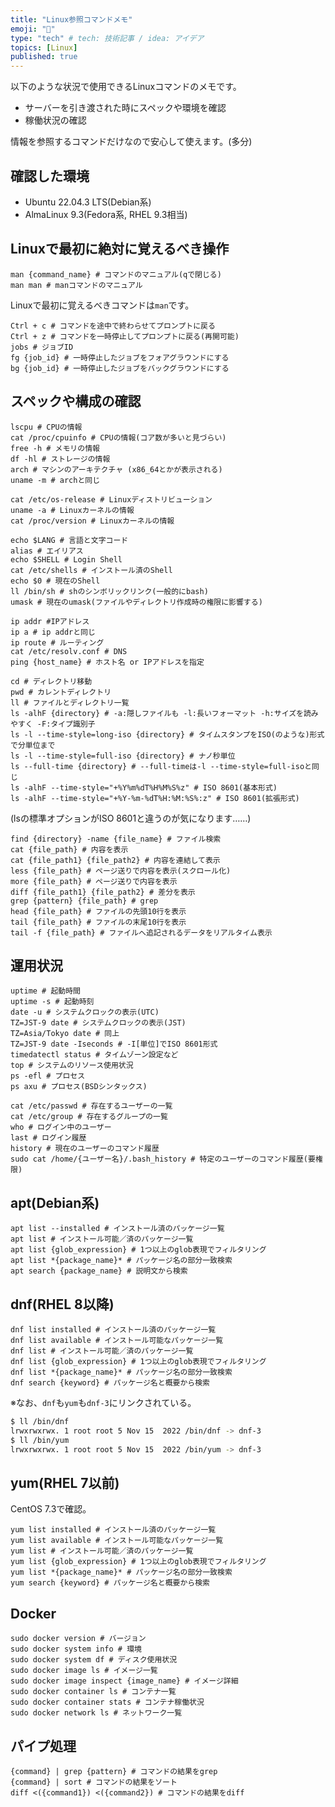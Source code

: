 ```yaml
---
title: "Linux参照コマンドメモ"
emoji: "👀"
type: "tech" # tech: 技術記事 / idea: アイデア
topics: [Linux]
published: true
---
```


以下のような状況で使用できるLinuxコマンドのメモです。

- サーバーを引き渡された時にスペックや環境を確認
- 稼働状況の確認

情報を参照するコマンドだけなので安心して使えます。(多分)

## 確認した環境

- Ubuntu 22.04.3 LTS(Debian系)
- AlmaLinux 9.3(Fedora系, RHEL 9.3相当)

## Linuxで最初に絶対に覚えるべき操作

```bash:マニュアル
man {command_name} # コマンドのマニュアル(qで閉じる)
man man # manコマンドのマニュアル
```

Linuxで最初に覚えるべきコマンドは`man`です。

```bash:ジョブ
Ctrl + c # コマンドを途中で終わらせてプロンプトに戻る
Ctrl + z # コマンドを一時停止してプロンプトに戻る(再開可能)
jobs # ジョブID
fg {job_id} # 一時停止したジョブをフォアグラウンドにする
bg {job_id} # 一時停止したジョブをバックグラウンドにする
```

## スペックや構成の確認

```bash:スペック
lscpu # CPUの情報
cat /proc/cpuinfo # CPUの情報(コア数が多いと見づらい)
free -h # メモリの情報
df -hl # ストレージの情報
arch # マシンのアーキテクチャ (x86_64とかが表示される)
uname -m # archと同じ
```

```bash:OS情報
cat /etc/os-release # Linuxディストリビューション
uname -a # Linuxカーネルの情報
cat /proc/version # Linuxカーネルの情報
```

```bash:コマンド環境
echo $LANG # 言語と文字コード
alias # エイリアス
echo $SHELL # Login Shell
cat /etc/shells # インストール済のShell
echo $0 # 現在のShell
ll /bin/sh # shのシンボリックリンク(一般的にbash)
umask # 現在のumask(ファイルやディレクトリ作成時の権限に影響する)
```

```bash:ネットワーク設定
ip addr #IPアドレス
ip a # ip addrと同じ
ip route # ルーティング
cat /etc/resolv.conf # DNS
ping {host_name} # ホスト名 or IPアドレスを指定
```

```bash:ディレクトリ
cd # ディレクトリ移動
pwd # カレントディレクトリ
ll # ファイルとディレクトリ一覧
ls -alhF {directory} # -a:隠しファイルも -l:長いフォーマット -h:サイズを読みやすく -F:タイプ識別子
ls -l --time-style=long-iso {directory} # タイムスタンプをISO(のような)形式で分単位まで
ls -l --time-style=full-iso {directory} # ナノ秒単位
ls --full-time {directory} # --full-timeは-l --time-style=full-isoと同じ
ls -alhF --time-style="+%Y%m%dT%H%M%S%z" # ISO 8601(基本形式)
ls -alhF --time-style="+%Y-%m-%dT%H:%M:%S%:z" # ISO 8601(拡張形式)
```

(lsの標準オプションがISO 8601と違うのが気になります……)

```bash:ファイル
find {directory} -name {file_name} # ファイル検索
cat {file_path} # 内容を表示
cat {file_path1} {file_path2} # 内容を連結して表示
less {file_path} # ページ送りで内容を表示(スクロール化)
more {file_path} # ページ送りで内容を表示
diff {file_path1} {file_path2} # 差分を表示
grep {pattern} {file_path} # grep
head {file_path} # ファイルの先頭10行を表示
tail {file_path} # ファイルの末尾10行を表示
tail -f {file_path} # ファイルへ追記されるデータをリアルタイム表示
```

## 運用状況

```bash:サーバー
uptime # 起動時間
uptime -s # 起動時刻
date -u # システムクロックの表示(UTC)
TZ=JST-9 date # システムクロックの表示(JST)
TZ=Asia/Tokyo date # 同上
TZ=JST-9 date -Iseconds # -I[単位]でISO 8601形式
timedatectl status # タイムゾーン設定など
top # システムのリソース使用状況
ps -efl # プロセス
ps axu # プロセス(BSDシンタックス)
```

```bash:ユーザーとグループ
cat /etc/passwd # 存在するユーザーの一覧
cat /etc/group # 存在するグループの一覧
who # ログイン中のユーザー
last # ログイン履歴
history # 現在のユーザーのコマンド履歴
sudo cat /home/{ユーザー名}/.bash_history # 特定のユーザーのコマンド履歴(要権限)
```

## apt(Debian系)

```bash:apt
apt list --installed # インストール済のパッケージ一覧
apt list # インストール可能／済のパッケージ一覧
apt list {glob_expression} # 1つ以上のglob表現でフィルタリング
apt list *{package_name}* # パッケージ名の部分一致検索
apt search {package_name} # 説明文から検索
```

## dnf(RHEL 8以降)

```bash:dnf
dnf list installed # インストール済のパッケージ一覧
dnf list available # インストール可能なパッケージ一覧
dnf list # インストール可能／済のパッケージ一覧
dnf list {glob_expression} # 1つ以上のglob表現でフィルタリング
dnf list *{package_name}* # パッケージ名の部分一致検索
dnf search {keyword} # パッケージ名と概要から検索
```

※なお、`dnf`も`yum`も`dnf-3`にリンクされている。

```bash
$ ll /bin/dnf
lrwxrwxrwx. 1 root root 5 Nov 15  2022 /bin/dnf -> dnf-3
$ ll /bin/yum
lrwxrwxrwx. 1 root root 5 Nov 15  2022 /bin/yum -> dnf-3
```

## yum(RHEL 7以前)

CentOS 7.3で確認。

```bash:yum
yum list installed # インストール済のパッケージ一覧
yum list available # インストール可能なパッケージ一覧
yum list # インストール可能／済のパッケージ一覧
yum list {glob_expression} # 1つ以上のglob表現でフィルタリング
yum list *{package_name}* # パッケージ名の部分一致検索
yum search {keyword} # パッケージ名と概要から検索
```

## Docker

```bash:Docker
sudo docker version # バージョン
sudo docker system info # 環境
sudo docker system df # ディスク使用状況
sudo docker image ls # イメージ一覧
sudo docker image inspect {image_name} # イメージ詳細
sudo docker container ls # コンテナ一覧
sudo docker container stats # コンテナ稼働状況
sudo docker network ls # ネットワーク一覧
```

## パイプ処理

```bash:パイプ処理
{command} | grep {pattern} # コマンドの結果をgrep
{command} | sort # コマンドの結果をソート
diff <({command1}) <({command2}) # コマンドの結果をdiff
```
